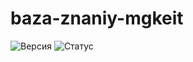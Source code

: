 # baza-znaniy-mgkeit
![Версия](https://img.shields.io/badge/версия-0.1.0-blue)
![Статус](https://img.shields.io/badge/статус-в%20разработке-yellow)